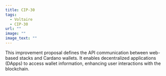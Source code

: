```yaml
---
title: CIP-30
tags:
  - Voltaire
  - CIP-30
url: ""
image: ""
image_text: ""
---
```


This improvement proposal defines the API communication between web-based stacks and Cardano wallets. It enables decentralized applications (DApps) to access wallet information, enhancing user interactions with the blockchain.
